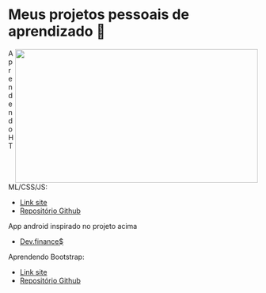 
# Meus projetos pessoais de aprendizado 💾

<img width="490" height="270" src="https://media.giphy.com/media/JreMk7qGPPX9cVNEmS/giphy.gif" align=right>

Aprendendo HTML/CSS/JS:
- [Link site](https://angelcomp.github.io/maratona-discover/)
- [Repositório Github](https://github.com/angelcomp/maratona-discover)

App android inspirado no projeto acima
- [Dev.finance$](https://github.com/angelcomp/app-maratona-discover)

Aprendendo Bootstrap:
- [Link site](https://angelcomp.github.io/gas-vs-eletric/)
- [Repositório Github](https://github.com/angelcomp/gas-vs-eletric)
